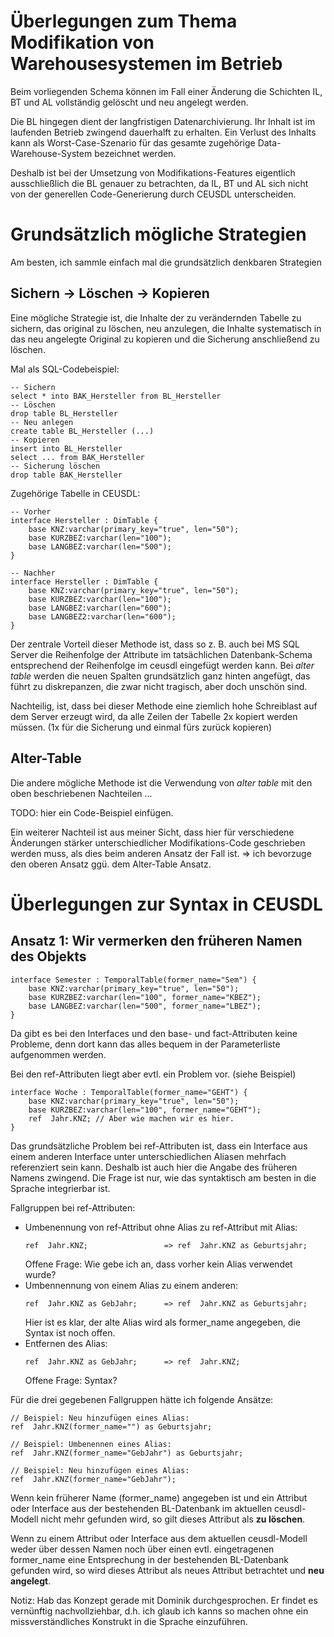 Überlegungen zum Thema Modifikation von Warehousesystemen im Betrieb
====================================================================

Beim vorliegenden Schema können im Fall einer Änderung die Schichten IL, BT und AL
vollständig gelöscht und neu angelegt werden.

Die BL hingegen dient der langfristigen Datenarchivierung. Ihr Inhalt ist im laufenden Betrieb zwingend dauerhalft zu erhalten. Ein Verlust des Inhalts kann als Worst-Case-Szenario für das gesamte zugehörige Data-Warehouse-System bezeichnet werden.

Deshalb ist bei der Umsetzung von Modifikations-Features eigentlich ausschließlich die BL genauer zu betrachten, da IL, BT und AL sich nicht von der generellen Code-Generierung durch CEUSDL unterscheiden.

Grundsätzlich mögliche Strategien
=================================

Am besten, ich sammle einfach mal die grundsätzlich denkbaren Strategien

Sichern -> Löschen -> Kopieren
------------------------------

Eine mögliche Strategie ist, die Inhalte der zu verändernden Tabelle zu sichern, das original zu löschen, neu anzulegen, die Inhalte systematisch in das neu angelegte Original zu kopieren und die Sicherung anschließend zu löschen.

Mal als SQL-Codebeispiel:

```
-- Sichern
select * into BAK_Hersteller from BL_Hersteller
-- Löschen
drop table BL_Hersteller
-- Neu anlegen
create table BL_Hersteller (...)
-- Kopieren
insert into BL_Hersteller
select ... from BAK_Hersteller
-- Sicherung löschen
drop table BAK_Hersteller
```

Zugehörige Tabelle in CEUSDL:

```
-- Vorher
interface Hersteller : DimTable {
    base KNZ:varchar(primary_key="true", len="50");
    base KURZBEZ:varchar(len="100");
    base LANGBEZ:varchar(len="500");
}

-- Nachher
interface Hersteller : DimTable {
    base KNZ:varchar(primary_key="true", len="50");
    base KURZBEZ:varchar(len="100");
    base LANGBEZ:varchar(len="600");
    base LANGBEZ2:varchar(len="600");
}
```

Der zentrale Vorteil dieser Methode ist, dass so z. B. auch bei MS SQL Server die Reihenfolge der Attribute im tatsächlichen Datenbank-Schema entsprechend der Reihenfolge im ceusdl eingefügt werden kann. Bei _alter table_ werden die neuen Spalten grundsätzlich ganz hinten angefügt, das führt zu diskrepanzen, die zwar nicht tragisch, aber doch unschön sind.

Nachteilig, ist, dass bei dieser Methode eine ziemlich hohe Schreiblast auf dem Server erzeugt wird, da alle Zeilen der Tabelle 2x kopiert werden müssen. (1x für die Sicherung und einmal fürs zurück kopieren)

Alter-Table
-----------

Die andere mögliche Methode ist die Verwendung von _alter table_ mit den oben beschriebenen Nachteilen ...

TODO: hier ein Code-Beispiel einfügen.

Ein weiterer Nachteil ist aus meiner Sicht, dass hier für verschiedene Änderungen stärker unterschiedlicher Modifikations-Code geschrieben werden muss, als dies beim anderen Ansatz der Fall ist. => ich bevorzuge den oberen Ansatz ggü. dem Alter-Table Ansatz.

Überlegungen zur Syntax in CEUSDL
=================================

Ansatz 1: Wir vermerken den früheren Namen des Objekts
------------------------------------------------------

```
interface Semester : TemporalTable(former_name="Sem") {
    base KNZ:varchar(primary_key="true", len="50");
    base KURZBEZ:varchar(len="100", former_name="KBEZ");
    base LANGBEZ:varchar(len="500", former_name="LBEZ");
}
```

Da gibt es bei den Interfaces und den base- und fact-Attributen keine Probleme,
denn dort kann das alles bequem in der Parameterliste aufgenommen werden.

Bei den ref-Attributen liegt aber evtl. ein Problem vor. (siehe Beispiel)

```
interface Woche : TemporalTable(former_name="GEHT") {
    base KNZ:varchar(primary_key="true", len="50");
    base KURZBEZ:varchar(len="100", former_name="GEHT");    
    ref  Jahr.KNZ; // Aber wie machen wir es hier.
}
```

Das grundsätzliche Problem bei ref-Attributen ist, dass ein Interface aus einem anderen Interface unter unterschiedlichen Aliasen mehrfach referenziert sein kann. 
Deshalb ist auch hier die Angabe des früheren Namens zwingend. Die Frage ist nur, wie das syntaktisch am besten in die Sprache integrierbar ist.

Fallgruppen bei ref-Attributen:

* Umbenennung von ref-Attribut ohne Alias zu ref-Attribut mit Alias:
  ```
  ref  Jahr.KNZ;                 => ref  Jahr.KNZ as Geburtsjahr;
  ```  
  Offene Frage: Wie gebe ich an, dass vorher kein Alias verwendet wurde?
* Umbennennung von einem Alias zu einem anderen:
  ```
  ref  Jahr.KNZ as GebJahr;      => ref  Jahr.KNZ as Geburtsjahr;
  ```
  Hier ist es klar, der alte Alias wird als former_name angegeben, die Syntax ist noch offen.
* Entfernen des Alias:
  ```
  ref  Jahr.KNZ as GebJahr;      => ref  Jahr.KNZ;
  ```
  Offene Frage: Syntax?

Für die drei gegebenen Fallgruppen hätte ich folgende Ansätze:

```
// Beispiel: Neu hinzufügen eines Alias:
ref  Jahr.KNZ(former_name="") as Geburtsjahr;
```

```
// Beispiel: Umbenennen eines Alias:
ref  Jahr.KNZ(former_name="GebJahr") as Geburtsjahr;
```

```
// Beispiel: Neu hinzufügen eines Alias:
ref  Jahr.KNZ(former_name="GebJahr");
```

Wenn kein früherer Name (former_name) angegeben ist und ein Attribut oder Interface aus der bestehenden BL-Datenbank im aktuellen ceusdl-Modell nicht mehr gefunden wird, so gilt dieses Attribut als __zu löschen__.

Wenn zu einem Attribut oder Interface aus dem aktuellen ceusdl-Modell weder über dessen Namen noch über einen evtl. eingetragenen former_name eine Entsprechung in der bestehenden BL-Datenbank gefunden wird, so wird dieses Attribut als neues Attribut betrachtet und __neu angelegt__.

Notiz: Hab das Konzept gerade mit Dominik durchgesprochen. Er findet es vernünftig nachvollziehbar, d.h. ich glaub ich kanns so machen ohne ein missverständliches Konstrukt in die Sprache einzuführen.